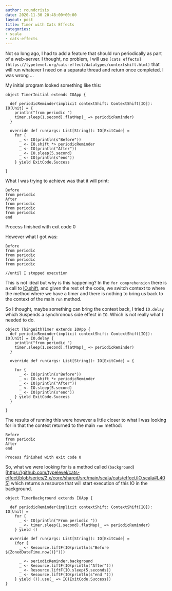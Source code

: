 ```yaml
---
author: roundcrisis
date: 2020-11-30 20:48:00+00:00
layout: post
title: Timer with Cats Effects
categories:
- scala
- cats-effects
---
```


Not so long ago, I had to add a feature that should run periodically as part of a web-server. I thought, no problem, I will use `[cats effects](https://typelevel.org/cats-effect/datatypes/contextshift.html)` that will run whatever I need on a separate thread and return once completed. I was wrong ...

My initial program looked something like this:

```
object TimerInitial extends IOApp {

  def periodicReminder(implicit contextShift: ContextShift[IO]): IO[Unit] = {
    println("from periodic ")
    timer.sleep(1.second).flatMap(_ => periodicReminder)
  }

  override def run(args: List[String]): IO[ExitCode] =
    for {
      _ <- IO(println(s"Before"))
      _ <- IO.shift *> periodicReminder
      _ <- IO(println("After"))
      _ <- IO.sleep(5.second)
      _ <- IO(println(s"end"))
    } yield ExitCode.Success

}

```
What I was trying to achieve was that it will print:

    Before 
    from periodic
    After
    from periodic 
    from periodic 
    from periodic 
    end 

Process finished with exit code 0


However what I got was:

    Before 
    from periodic 
    from periodic 
    from periodic 
    from periodic 

    //until I stopped execution

This is not ideal but why is this  happening? 
In the `for comprehension` there is a call to  [IO.shift](https://typelevel.org/cats-effect/datatypes/io.html#thread-shifting), and given the rest of the code, we switch context to where the method where we have a timer and there is nothing to bring us back to the context of the main `run` method. 


So I thought, maybe something can bring the context back, I tried `IO.delay` which Suspends a synchronous side effect in `IO`. Which is not really what I needed to do. 

```
object ThingWithTimer extends IOApp {
  def periodicReminder(implicit contextShift: ContextShift[IO]): IO[Unit] = IO.delay {
    println("from periodic ")
    timer.sleep(1.second).flatMap(_ => periodicReminder)
  }

  override def run(args: List[String]): IO[ExitCode] = {
    
    for {
      _ <- IO(println(s"Before"))
      _ <- IO.shift *> periodicReminder
      _ <- IO(println("After"))
      _ <- IO.sleep(5.second)
      _ <- IO(println(s"end"))
    } yield ExitCode.Success
  }

}

```
The results of running this were however a little closer to what I was looking for in that the context returned to the main `run` method:

    Before
    from periodic 
    After
    end

    Process finished with exit code 0


So, what we were looking for is a method called (`background`)[https://github.com/typelevel/cats-effect/blob/series/2.x/core/shared/src/main/scala/cats/effect/IO.scala#L405]  which returns a resource that will start execution of this IO in the background.

```
object TimerBackground extends IOApp {

  def periodicReminder(implicit contextShift: ContextShift[IO]): IO[Unit] =
    for {
      _ <- IO(println("From periodic "))
      _ <- timer.sleep(1.second).flatMap(_ => periodicReminder)
    } yield ()  

  override def run(args: List[String]): IO[ExitCode] =
    (for {
      _ <- Resource.liftF(IO(println(s"Before ${ZonedDateTime.now()}")))

      _ <- periodicReminder.background
      _ <- Resource.liftF(IO(println("After")))
      _ <- Resource.liftF(IO.sleep(5.seconds))
      _ <- Resource.liftF(IO(println(s"end ")))
    } yield ()).use(_ => IO(ExitCode.Success))
}
```

